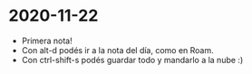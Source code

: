 # 2020-11-22

- Primera nota!
- Con alt-d podés ir a la nota del día, como en Roam.
- Con ctrl-shift-s podés guardar todo y mandarlo a la nube :)